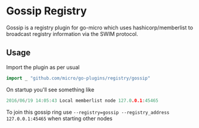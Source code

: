 # Gossip Registry

Gossip is a registry plugin for go-micro which uses hashicorp/memberlist to broadcast registry information 
via the SWIM protocol.

## Usage

Import the plugin as per usual

```go
import _ "github.com/micro/go-plugins/registry/gossip"
```

On startup you'll see something like

```go
2016/06/19 14:05:43 Local memberlist node 127.0.0.1:45465
```

To join this gossip ring use `--registry=gossip --registry_address 127.0.0.1:45465` when starting other nodes
